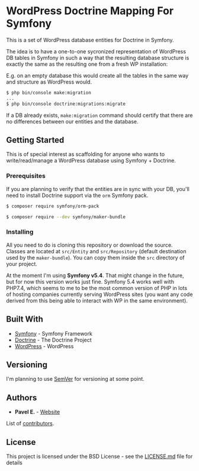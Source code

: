 # WordPress Doctrine Mapping For Symfony

This is a set of WordPress database entities for Doctrine in Symfony.

The idea is to have a one-to-one sycronized representation of WordPress DB tables in Symfony in such a way that the resulting database structure is exactly the same as the resulting one from a fresh WP installation:

E.g. on an empty database this would create all the tables in the same way and structure as WordPress would.

```bash
$ php bin/console make:migration
...
$ php bin/console doctrine:migrations:migrate
```

If a DB already exists, `make:migration` command should certify that there are no differences between our entities and the database.

## Getting Started

This is of special interest as scaffolding for anyone who wants to write/read/manage a WordPress database using Symfony + Doctrine.

### Prerequisites

If you are planning to verify that the entities are in sync with your DB, you'll need to install Doctrine support via the `orm` Symfony pack. 

```bash
$ composer require symfony/orm-pack

$ composer require --dev symfony/maker-bundle
```

### Installing

All you need to do is cloning this repository or download the source. Classes are located at `src/Entity` and `src/Repository` (default destination used by the `maker-bundle`). You can copy them inside the `src` directory of your project.

At the moment I'm using **Symfony v5.4**. That might change in the future, but for now this version works just fine. Symfony 5.4 works well with PHP7.4, which seems to me to be the most common version of PHP in lots of hosting companies currently serving WordPress sites (you want any code derived from this being able to interact with WP in the same environment).

## Built With

* [Symfony](symfony.com/) - Symfony Framework 
* [Doctrine](https://www.doctrine-project.org/) - The Doctrine Project
* [WordPress](wordpress.org/) - WordPress

## Versioning

I'm planning to use [SemVer](http://semver.org/) for versioning at some point.

## Authors

* **Pavel E.** - [Website](pavelespinal.com/about-me/)

List of [contributors](https://github.com/jespinal/wp-doctrine-typemapping/contributors).

## License

This project is licensed under the BSD License - see the [LICENSE.md](LICENSE.md) file for details
